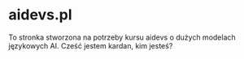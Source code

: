 # aidevs.pl
To stronka stworzona na potrzeby kursu aidevs o dużych modelach językowych AI.
Cześć jestem kardan, kim jesteś?
